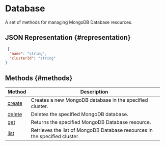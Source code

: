 # Database
A set of methods for managing MongoDB Database resources.
## JSON Representation {#representation}
```json 
 {
  "name": "string",
  "clusterId": "string"
}
```

## Methods {#methods}
Method | Description
--- | ---
[create](create.md) | Creates a new MongoDB database in the specified cluster.
[delete](delete.md) | Deletes the specified MongoDB database.
[get](get.md) | Returns the specified MongoDB Database resource.
[list](list.md) | Retrieves the list of MongoDB Database resources in the specified cluster.